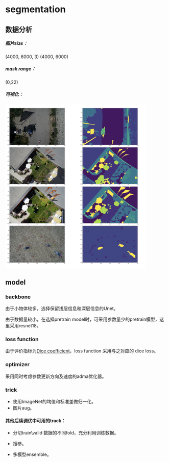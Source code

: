 # segmentation

## 数据分析

##### 图片size：

(4000, 6000, 3) (4000, 6000)

##### mask range：

(0,22)

##### 可视化：

<img src="./imgs/visualize.png" alt="visualize" style="zoom:50%;" />



## model

### backbone

由于小物体较多，选择保留浅层信息和深层信息的Unet。

由于数据量较小，在选择pretrain model时，可采用参数量少的pretrain模型，这里采用resnet18。

### loss function

由于评价指标为[Dice coefficient](https://en.wikipedia.org/wiki/Sørensen–Dice_coefficient)，loss function 采用与之对应的 dice loss。

### optimizer

采用同时考虑参数更新方向及速度的adma优化器。

### trick

- 使用ImageNet的均值和标准差做归一化。
- 图片aug。

#### 其他后续调优中可用的track：

- 分切train\valid 数据的不同fold，充分利用训练数据。

- 搜参。

- 多模型ensemble。













## 

